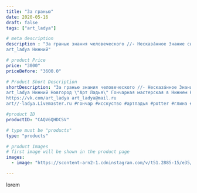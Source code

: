 ```yaml
---
title: "За гранью"
date: 2020-05-16
draft: false
tags: ["art_ladya"]

# meta description
description : "За гранью знания человеческого //- Несказáнное Знание сияет Светом твоей Истинной Природы и Невыразимая Мудрость разрывает изнутри пелены сна! 
art_ladya Нижний"

# product Price
price: "3000"
priceBefore: "3600.0"

# Product Short Description
shortDescription: "За гранью знания человеческого //- Несказáнное Знание сияет Светом твоей Истинной Природы и Невыразимая Мудрость разрывает изнутри пелены сна! 
art_ladya Нижний Новгород \"Арт Ладья\" Гончарная мастерская в Нижнем Новгороде. Изготовление керамики и мастер//-классы по обучению. 
https://vk.com/art_ladya art_ladya@mail.ru 
art//-ladya.Livemaster.ru #гончар #исскуство #артладья #potter #глина #керамикаручнаяработа #гончарнаямастерская #керамиканазаказ #handmade #посудаизглины #керамика #гончарнаяпосуда #эксклюзивнаякерамика #dishes #decor #ceramicar #nntoday #claygoods #фестиваль #earthenware #ceramic #design #artladya #мастеркласс #нижнийновгород #ceramicart #обучение #гончарныйкруг #авторскаякерамика"

#product ID
productID: "CAQV6QHDCSV"

# type must be "products"
type: "products"

# product Images
# first image will be shown in the product page
images:
  - image: "https://scontent-arn2-1.cdninstagram.com/v/t51.2885-15/e35/97884852_614564585937631_2029839683738659168_n.jpg?tp=1&_nc_ht=scontent-arn2-1.cdninstagram.com&_nc_cat=107&_nc_ohc=dQghL51vi80AX_a9v7x&ccb=7-4&oh=bf2544954a6ebc93e3a99656aafb82d4&oe=60856ACC&_nc_sid=86f79a&ig_cache_key=MjMxMDQ0Mjk3MDg0NTU1MzgxMw%3D%3D.2-ccb7-4"

---
```

lorem
